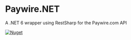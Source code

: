 # Paywire.NET
A .NET 6 wrapper using RestSharp for the Paywire.com API

[![Nuget](https://img.shields.io/nuget/v/Paywire.NET)](https://www.nuget.org/packages/Paywire.NET)
